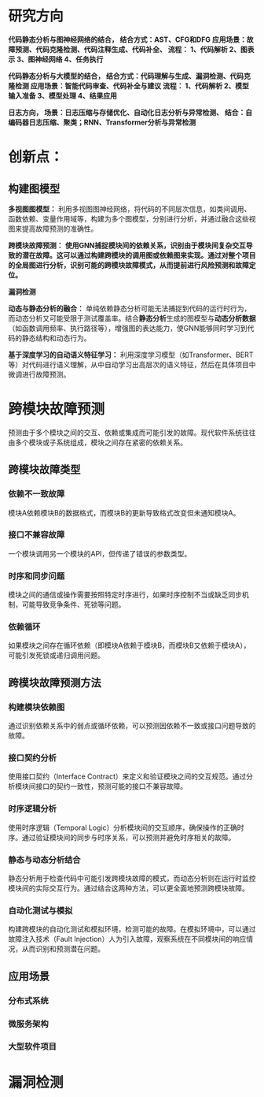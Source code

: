 # 研究方向
**代码静态分析与图神经网络的结合，
结合方式：AST、CFG和DFG
应用场景：故障预测、代码克隆检测、代码注释生成、代码补全、
流程：
1、代码解析
2、图表示
3、图神经网络
4、任务执行**

**代码静态分析与大模型的结合，
结合方式：代码理解与生成、漏洞检测、代码克隆检测
应用场景：智能代码审查、代码补全与建议
流程：
1、代码解析
2、模型输入准备
3、模型处理
4、结果应用**

**日志方向，
场景：日志压缩与存储优化、自动化日志分析与异常检测、
结合：自编码器日志压缩、聚类；RNN、Transformer分析与异常检测**


# 创新点：
## 构建图模型
**多视图图模型：** 利用多视图图神经网络，将代码的不同层次信息，如类间调用、函数依赖、变量作用域等，构建为多个图模型，分别进行分析，并通过融合这些视图来提高故障预测的准确性。   
   
**跨模块故障预测：** **使用GNN捕捉模块间的依赖关系，识别由于模块间复杂交互导致的潜在故障。这可以通过构建跨模块的调用图或依赖图来实现。通过对整个项目的全局图进行分析，识别可能的跨模块故障模式，从而提前进行风险预测和故障定位。**

**漏洞检测**

**动态与静态分析的融合：** 单纯依赖静态分析可能无法捕捉到代码的运行时行为，而动态分析又可能受限于测试覆盖率。结合**静态分析**生成的图模型与**动态分析数据**（如函数调用频率、执行路径等），增强图的表达能力，使GNN能够同时学习到代码的静态结构和动态行为。   
   
**基于深度学习的自动语义特征学习：** 利用深度学习模型（如Transformer、BERT等）对代码进行语义理解，从中自动学习出高层次的语义特征，然后在具体项目中微调进行故障预测。   
   

# 跨模块故障预测
预测由于多个模块之间的交互、依赖或集成而可能引发的故障。现代软件系统往往由多个模块或子系统组成，模块之间存在紧密的依赖关系。   

## 跨模块故障类型
### 依赖不一致故障
模块A依赖模块B的数据格式，而模块B的更新导致格式改变但未通知模块A。   
### 接口不兼容故障
一个模块调用另一个模块的API，但传递了错误的参数类型。   
### 时序和同步问题
模块之间的通信或操作需要按照特定时序进行，如果时序控制不当或缺乏同步机制，可能导致竞争条件、死锁等问题。   
### 依赖循环
如果模块之间存在循环依赖（即模块A依赖于模块B，而模块B又依赖于模块A），可能引发死锁或递归调用问题。   

## 跨模块故障预测方法
### 构建模块依赖图
通过识别依赖关系中的弱点或循环依赖，可以预测因依赖不一致或接口问题导致的故障。   
### 接口契约分析
使用接口契约（Interface Contract）来定义和验证模块之间的交互规范。通过分析模块间接口的契约一致性，预测可能的接口不兼容故障。   
### 时序逻辑分析
使用时序逻辑（Temporal Logic）分析模块间的交互顺序，确保操作的正确时序。通过验证模块间的同步与时序关系，可以预测并避免时序相关的故障。   
### 静态与动态分析结合
静态分析用于检查代码中可能引发跨模块故障的模式，而动态分析则在运行时监控模块间的实际交互行为。通过结合这两种方法，可以更全面地预测跨模块故障。   
### 自动化测试与模拟
构建跨模块的自动化测试和模拟环境，检测可能的故障。在模拟环境中，可以通过故障注入技术（Fault Injection）人为引入故障，观察系统在不同模块间的响应情况，从而识别和预测潜在问题。   

## 应用场景
### 分布式系统
### 微服务架构
### 大型软件项目



# 漏洞检测









